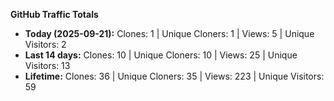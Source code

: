
**GitHub Traffic Totals**

- **Today (2025-09-21):** Clones: 1 | Unique Cloners: 1 | Views: 5 | Unique Visitors: 2
- **Last 14 days:** Clones: 10 | Unique Cloners: 10 | Views: 25 | Unique Visitors: 13
- **Lifetime:** Clones: 36 | Unique Cloners: 35 | Views: 223 | Unique Visitors: 59
